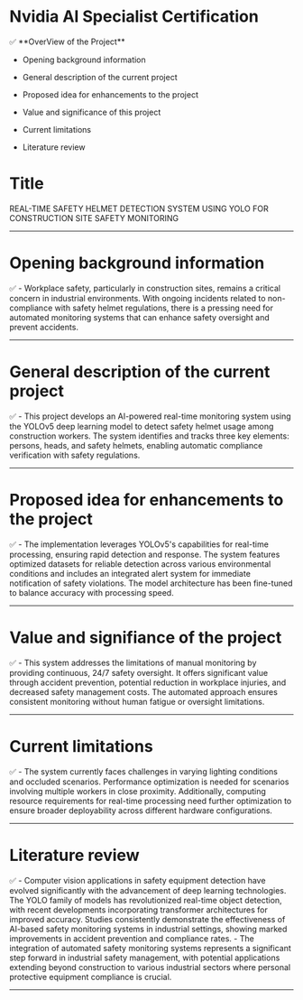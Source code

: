 # **Nvidia AI Specialist Certification**

<aside>
✅ **OverView of the Project**

- Opening background information 

- General description of the current project 

- Proposed idea for enhancements to the project 

- Value and significance of this project 

- Current limitations 

- Literature review

</aside>

# Title

REAL-TIME SAFETY HELMET DETECTION SYSTEM USING YOLO FOR CONSTRUCTION SITE SAFETY MONITORING

---

# Opening background information

<aside>
✅ - Workplace safety, particularly in construction sites, remains a critical concern in industrial environments. With ongoing incidents related to non-compliance with safety helmet regulations, there is a pressing need for automated monitoring systems that can enhance safety oversight and prevent accidents.

</aside>

---


# General description of the current project

<aside>
✅ - This project develops an AI-powered real-time monitoring system using the YOLOv5 deep learning model to detect safety helmet usage among construction workers. The system identifies and tracks three key elements: persons, heads, and safety helmets, enabling automatic compliance verification with safety regulations.

</aside>

---


# **Proposed idea for enhancements to the project**

<aside>
✅ - The implementation leverages YOLOv5's capabilities for real-time processing, ensuring rapid detection and response. The system features optimized datasets for reliable detection across various environmental conditions and includes an integrated alert system for immediate notification of safety violations. The model architecture has been fine-tuned to balance accuracy with processing speed.

</aside>

---


# Value and signifiance of the project

<aside>
✅ - This system addresses the limitations of manual monitoring by providing continuous, 24/7 safety oversight. It offers significant value through accident prevention, potential reduction in workplace injuries, and decreased safety management costs. The automated approach ensures consistent monitoring without human fatigue or oversight limitations.

</aside>

---


# **Current limitations**

<aside>
✅ - The system currently faces challenges in varying lighting conditions and occluded scenarios. Performance optimization is needed for scenarios involving multiple workers in close proximity. Additionally, computing resource requirements for real-time processing need further optimization to ensure broader deployability across different hardware configurations.

</aside>

---


# **Literature review**

<aside>
✅ - Computer vision applications in safety equipment detection have evolved significantly with the advancement of deep learning technologies. The YOLO family of models has revolutionized real-time object detection, with recent developments incorporating transformer architectures for improved accuracy. Studies consistently demonstrate the effectiveness of AI-based safety monitoring systems in industrial settings, showing marked improvements in accident prevention and compliance rates.
- The integration of automated safety monitoring systems represents a significant step forward in industrial safety management, with potential applications extending beyond construction to various industrial sectors where personal protective equipment compliance is crucial.

</aside>

---
